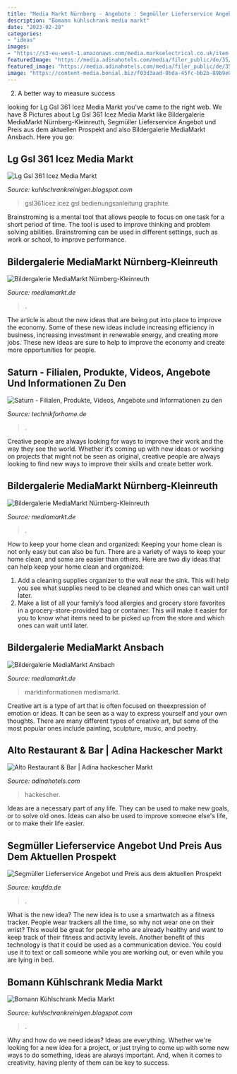 ```yaml
---
title: "Media Markt Nürnberg - Angebote : Segmüller Lieferservice Angebot Und Preis Aus Dem Aktuellen Prospekt"
description: "Bomann kühlschrank media markt"
date: "2023-02-28"
categories:
- "ideas"
images:
- "https://s3-eu-west-1.amazonaws.com/media.markselectrical.co.uk/item-images/zoom/GSL361ICEZ.jpg"
featuredImage: "https://media.adinahotels.com/media/filer_public/de/35/de356774-1297-4840-93f1-2484a10a1b00/adina-apartment-hotel-hackescher-markt-alto-bar-2017-1688x750.jpg"
featured_image: "https://media.adinahotels.com/media/filer_public/de/35/de356774-1297-4840-93f1-2484a10a1b00/adina-apartment-hotel-hackescher-markt-alto-bar-2017-1688x750.jpg"
image: "https://content-media.bonial.biz/f03d3aad-0bda-45fc-bb2b-89b9e030a0f8/zoomlarge_page_5.jpg"
---
```



2. A better way to measure success

	

		
looking for Lg Gsl 361 Icez Media Markt you've came to the right web. We have 8 Pictures about Lg Gsl 361 Icez Media Markt like Bildergalerie MediaMarkt Nürnberg-Kleinreuth, Segmüller Lieferservice Angebot und Preis aus dem aktuellen Prospekt and also Bildergalerie MediaMarkt Ansbach. Here you go:
		
    
## Lg Gsl 361 Icez Media Markt

<img loading=lazy src="https://s3-eu-west-1.amazonaws.com/media.markselectrical.co.uk/item-images/zoom/GSL361ICEZ.jpg" onerror="this.onerror=null;this.src='https://tse1.mm.bing.net/th?id=OIP.VcxZy6C4idwde4BDqquceAHaHa&amp;pid=15.1';" alt="Lg Gsl 361 Icez Media Markt">

_Source: kuhlschrankreinigen.blogspot.com_

>gsl361icez icez gsl bedienungsanleitung graphite. 

	

Brainstroming is a mental tool that allows people to focus on one task for a short period of time. The tool is used to improve thinking and problem solving abilities. Brainstroming can be used in different settings, such as work or school, to improve performance.

    
## Bildergalerie MediaMarkt Nürnberg-Kleinreuth

<img loading=lazy src="https://www.mediamarkt.de/markt/assets/cms/outlet/12/outlet_images/detail_3394_medium.jpg" onerror="this.onerror=null;this.src='https://tse2.mm.bing.net/th?id=OIP.8aEP5hooa2j_wLgpnUxGAwHaDZ&amp;pid=15.1';" alt="Bildergalerie MediaMarkt Nürnberg-Kleinreuth">

_Source: mediamarkt.de_

>. 

	

The article is about the new ideas that are being put into place to improve the economy. Some of these new ideas include increasing efficiency in business, increasing investment in renewable energy, and creating more jobs. These new ideas are sure to help to improve the economy and create more opportunities for people.

    
## Saturn - Filialen, Produkte, Videos, Angebote Und Informationen Zu Den

<img loading=lazy src="http://www.technikforhome.de/wp-content/uploads/saturn-fernseher-tv.jpg" onerror="this.onerror=null;this.src='https://tse1.mm.bing.net/th?id=OIP.AXLgwNvq-LgpwqPWFCgdfwHaE8&amp;pid=15.1';" alt="Saturn - Filialen, Produkte, Videos, Angebote und Informationen zu den">

_Source: technikforhome.de_

>. 

	

Creative people are always looking for ways to improve their work and the way they see the world. Whether it’s coming up with new ideas or working on projects that might not be seen as original, creative people are always looking to find new ways to improve their skills and create better work.

    
## Bildergalerie MediaMarkt Nürnberg-Kleinreuth

<img loading=lazy src="https://www.mediamarkt.de/markt/assets/cms/outlet/12/outlet_images/detail_3413_large.jpg" onerror="this.onerror=null;this.src='https://tse3.mm.bing.net/th?id=OIP.2nxfL6-Cl1YDGF7JHcGdUgHaDZ&amp;pid=15.1';" alt="Bildergalerie MediaMarkt Nürnberg-Kleinreuth">

_Source: mediamarkt.de_

>. 

	

How to keep your home clean and organized:
Keeping your home clean is not only easy but can also be fun. There are a variety of ways to keep your home clean, and some are easier than others. Here are two diy ideas that can help keep your home clean and organized:
1. Add a cleaning supplies organizer to the wall near the sink. This will help you see what supplies need to be cleaned and which ones can wait until later.
2. Make a list of all your family’s food allergies and grocery store favorites in a grocery-store-provided bag or container. This will make it easier for you to know what items need to be picked up from the store and which ones can wait until later.

    
## Bildergalerie MediaMarkt Ansbach

<img loading=lazy src="https://www.mediamarkt.de/markt/assets/cms/outlet/18/outlet_images/detail_424_large.jpg" onerror="this.onerror=null;this.src='https://tse3.mm.bing.net/th?id=OIP.wvlzPunZzXUcV5SSPYcQEQHaDZ&amp;pid=15.1';" alt="Bildergalerie MediaMarkt Ansbach">

_Source: mediamarkt.de_

>marktinformationen mediamarkt. 

	

Creative art is a type of art that is often focused on theexpression of emotion or ideas. It can be seen as a way to express yourself and your own thoughts. There are many different types of creative art, but some of the most popular ones include painting, sculpture, music, and poetry.

    
## Alto Restaurant &amp; Bar | Adina Hackescher Markt

<img loading=lazy src="https://media.adinahotels.com/media/filer_public/de/35/de356774-1297-4840-93f1-2484a10a1b00/adina-apartment-hotel-hackescher-markt-alto-bar-2017-1688x750.jpg" onerror="this.onerror=null;this.src='https://tse2.mm.bing.net/th?id=OIP.GSaNT0jdhnn7KBnshAhPAgHaDS&amp;pid=15.1';" alt="Alto Restaurant &amp; Bar | Adina hackescher Markt">

_Source: adinahotels.com_

>hackescher. 

	

Ideas are a necessary part of any life. They can be used to make new goals, or to solve old ones. Ideas can also be used to improve someone else's life, or to make their life easier.

    
## Segmüller Lieferservice Angebot Und Preis Aus Dem Aktuellen Prospekt

<img loading=lazy src="https://content-media.bonial.biz/f03d3aad-0bda-45fc-bb2b-89b9e030a0f8/zoomlarge_page_5.jpg" onerror="this.onerror=null;this.src='https://tse4.mm.bing.net/th?id=OIP.Cu2Ny6B_fYIlZTk65x3g-gHaLL&amp;pid=15.1';" alt="Segmüller Lieferservice Angebot und Preis aus dem aktuellen Prospekt">

_Source: kaufda.de_

>. 

	

What is the new idea?
The new idea is to use a smartwatch as a fitness tracker. People wear trackers all the time, so why not wear one on their wrist? This would be great for people who are already healthy and want to keep track of their fitness and activity levels. Another benefit of this technology is that it could be used as a communication device. You could use it to text or call someone while you are working out, or even while you are lying in bed.

    
## Bomann Kühlschrank Media Markt

<img loading=lazy src="https://cdn.preis.de/p/4231155/900x900/85/1/Bomann-VS-2185-1524030713153.jpg" onerror="this.onerror=null;this.src='https://tse2.mm.bing.net/th?id=OIP.fG2CkqJ85ylndJqDfhLNEgHaHX&amp;pid=15.1';" alt="Bomann Kühlschrank Media Markt">

_Source: kuhlschrankreinigen.blogspot.com_

>. 

	

Why and how do we need ideas?
Ideas are everything. Whether we're looking for a new idea for a project, or just trying to come up with some new ways to do something, ideas are always important. And, when it comes to creativity, having plenty of them can be key to success.

